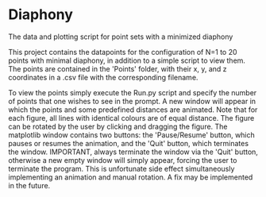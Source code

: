 # Diaphony
The data and plotting script for point sets with a minimized diaphony

This project contains the datapoints for the configuration of N=1 to 20 points with minimal diaphony, in addition to a simple script to view them. The points are contained in the 'Points' folder, with their x, y, and z coordinates in a .csv file with the corresponding filename. 

To view the points simply execute the Run.py script and specify the number of points that one wishes to see in the prompt. A new window will appear in which the points and some predefined distances are animated. Note that for each figure, all lines with identical colours are of equal distance. The figure can be rotated by the user by clicking and dragging the figure. 
The matplotlib window contains two buttons: the 'Pause/Resume' button, which pauses or resumes the animation, and the 'Quit' button, which terminates the window. IMPORTANT, always terminate the window via the 'Quit' button, otherwise a new empty window will simply appear, forcing the user to terminate the program. This is unfortunate side effect simultaneously implementing an animation and manual rotation. A fix may be implemented in the future. 
